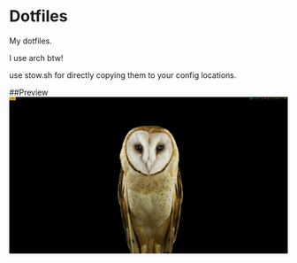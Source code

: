 # Dotfiles

My dotfiles.

I use arch btw!

use stow.sh for directly copying them to your config locations.

##Preview
![image](ctfarch.png)

